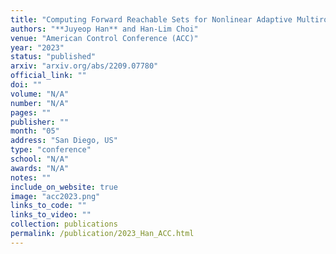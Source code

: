 ```yaml
---
title: "Computing Forward Reachable Sets for Nonlinear Adaptive Multirotor Controllers"
authors: "**Juyeop Han** and Han-Lim Choi"
venue: "American Control Conference (ACC)"
year: "2023"
status: "published"
arxiv: "arxiv.org/abs/2209.07780"
official_link: ""
doi: ""
volume: "N/A"
number: "N/A"
pages: ""
publisher: ""
month: "05"
address: "San Diego, US"
type: "conference"
school: "N/A"
awards: "N/A"
notes: ""
include_on_website: true
image: "acc2023.png"
links_to_code: ""
links_to_video: ""
collection: publications
permalink: /publication/2023_Han_ACC.html
---
```

